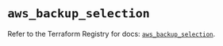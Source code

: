 # `aws_backup_selection`

Refer to the Terraform Registry for docs: [`aws_backup_selection`](https://registry.terraform.io/providers/hashicorp/aws/5.54.1/docs/resources/backup_selection).
